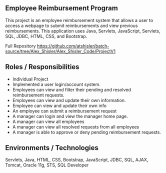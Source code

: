 ## **Employee Reimbursement Program**
This project is an employee reimbursement system that allows a user to access a webpage to submit reimbursements and view previous reimbursements. This application uses Java, Servlets, JavaScript, Servlets, SQL, JDBC, HTML, CSS, and Bootstrap.

Full Repository https://github.com/atshisler/batch-source/tree/Alex_Shisler/Alex_Shisler_Code/ProjectV1

## **Roles / Responsibilities** 
- Individual Project
- Implemented a user login/account system.
- Employees can view and filter their pending and resolved reimbursement requests.
- Employees can view and update their own information.
- Employee can view and update their own info
- An employee can submit a reimbursement request
- A manager can login and view the manager home page.
- A manager can view all employees
- A manager can view all resolved requests from all employees
- A manager is able to approve or deny pending reimbursement requests.

## **Environments / Technologies**
Servlets, Java, HTML, CSS, Bootstrap, JavaScript, JDBC, SQL, AJAX, Tomcat, Oracle 11g, STS, SQL Developer
